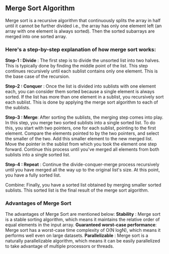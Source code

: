 
## Merge Sort Algorithm

Merge sort is a recursive algorithm that continuously splits the array in half until it cannot be further divided i.e., the array has only one element left (an array with one element is always sorted). Then the sorted subarrays are merged into one sorted array.

### Here's a step-by-step explanation of how merge sort works:

**Step-1 : Divide** : The first step is to divide the unsorted list into two halves. This is typically done by finding the middle point of the list. This step continues recursively until each sublist contains only one element. This is the base case of the recursion.

**Step-2 : Conquer** : Once the list is divided into sublists with one element each, you can consider them sorted because a single element is always sorted. If the list has more than one element in a sublist, you recursively sort each sublist. This is done by applying the merge sort algorithm to each of the sublists.

**Step-3 : Merge**: After sorting the sublists, the merging step comes into play. In this step, you merge two sorted sublists into a single sorted list. To do this, you start with two pointers, one for each sublist, pointing to the first element. Compare the elements pointed to by the two pointers, and select the smaller of the two. Add this smaller element to the new merged list. Move the pointer in the sublist from which you took the element one step forward. Continue this process until you've merged all elements from both sublists into a single sorted list.

**Step-4 : Repeat** : Continue the divide-conquer-merge process recursively until you have merged all the way up to the original list's size. At this point, you have a fully sorted list.

Combine: Finally, you have a sorted list obtained by merging smaller sorted sublists. This sorted list is the final result of the merge sort algorithm.


### Advantages of Merge Sort

The advantages of Merge Sort are mentioned below:
**Stability** : Merge sort is a stable sorting algorithm, which means it maintains the relative order of equal elements in the input array.
**Guaranteed worst-case performance**: Merge sort has a worst-case time complexity of O(N logN), which means it performs well even on large datasets.
**Parallelizable** : Merge sort is a naturally parallelizable algorithm, which means it can be easily parallelized to take advantage of multiple processors or threads.